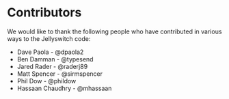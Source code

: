# Contributors

We would like to thank the following people who have contributed in various ways to the Jellyswitch code:

- Dave Paola - @dpaola2
- Ben Damman - @typesend
- Jared Rader - @raderj89
- Matt Spencer - @sirmspencer
- Phil Dow - @phildow
- Hassaan Chaudhry - @mhassaan